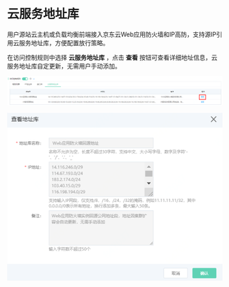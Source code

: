 # 云服务地址库

用户源站云主机或负载均衡前端接入京东云Web应用防火墙和IP高防，支持源IP引用云服务地址库，方便配置放行策略。

在访问控制规则中选择 **云服务地址库** ，点击 **查看** 按钮可查看详细地址信息，云服务地址库自定更新，无需用户手动添加。

![image](../../../../../image/Anti-DDoS-Protection-Package/cloudlist01.png)

![image](../../../../../image/Anti-DDoS-Protection-Package/cloudlist02.png)
